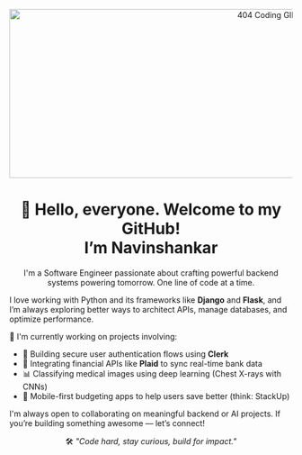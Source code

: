 
<p align="center">
  <img src="https://media.giphy.com/media/Lny6Rw04nsOOc/giphy.gif" alt="404 Coding GIF" height="300px" width="900px">
</p>

<h1 align="center">
  👋 Hello, everyone. Welcome to my GitHub! <br> I’m Navinshankar</h1>
<p align = "center"> I'm a Software Engineer passionate about crafting powerful backend systems powering tomorrow. One line of code at a time.</p>

<p>
  I love working with Python and its frameworks like <strong>Django</strong> and <strong>Flask</strong>, and I’m always exploring better ways to architect APIs, manage databases, and optimize performance.
</p>

<p>
  🚀 I'm currently working on projects involving:
  <ul>
    <li>🔐 Building secure user authentication flows using <strong>Clerk</strong></li>
    <li>🏦 Integrating financial APIs like <strong>Plaid</strong> to sync real-time bank data</li>
    <li>📊 Classifying medical images using deep learning (Chest X-rays with CNNs)</li>
    <li>📱 Mobile-first budgeting apps to help users save better (think: StackUp)</li>
  </ul>
</p>

<p>
  I'm always open to collaborating on meaningful backend or AI projects. If you’re building something awesome — let’s connect!
</p>

<p align="center">
  🛠️ <em>"Code hard, stay curious, build for impact."</em>
</p>



<!--
**navin-shankar-v/navin-shankar-v** is a ✨ _special_ ✨ repository because its `README.md` (this file) appears on your GitHub profile.

Here are some ideas to get you started:

- 🔭 I’m currently working on ...
- 🌱 I’m currently learning ...
- 👯 I’m looking to collaborate on ...
- 🤔 I’m looking for help with ...
- 💬 Ask me about ...
- 📫 How to reach me: ...
- 😄 Pronouns: ...
- ⚡ Fun fact: ...
-->
<!-- <img src="https://capsule-render.vercel.app/api?type=venom&color=FF6E7F,E100FF&height=300&section=header&text=Welcome%20Everyone&fontSize=90&fontColor=ffffff" /> -->
